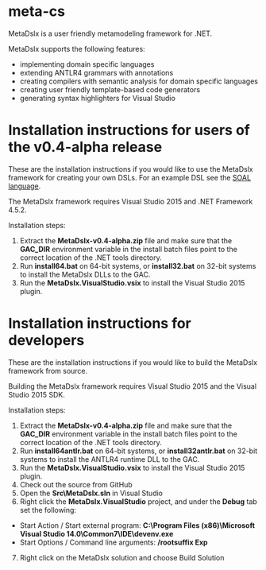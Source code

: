 # meta-cs
MetaDslx is a user friendly metamodeling framework for .NET.

MetaDslx supports the following features:
* implementing domain specific languages
* extending ANTLR4 grammars with annotations
* creating compilers with semantic analysis for domain specific languages
* creating user friendly template-based code generators
* generating syntax highlighters for Visual Studio

# Installation instructions for users of the v0.4-alpha release

These are the installation instructions if you would like to use the MetaDslx framework for creating your own DSLs. For an example DSL see the [SOAL language](https://github.com/balazssimon/soal-cs).

The MetaDslx framework requires Visual Studio 2015 and .NET Framework 4.5.2.

Installation steps:

1. Extract the **MetaDslx-v0.4-alpha.zip** file and make sure that the **GAC_DIR** environment variable in the install batch files point to the correct location of the .NET tools directory.
2. Run **install64.bat** on 64-bit systems, or **install32.bat** on 32-bit systems to install the MetaDslx DLLs to the GAC.
3. Run the **MetaDslx.VisualStudio.vsix** to install the Visual Studio 2015 plugin.

# Installation instructions for developers

These are the installation instructions if you would like to build the MetaDslx framework from source.

Building the MetaDslx framework requires Visual Studio 2015 and the Visual Studio 2015 SDK.

Installation steps:

1. Extract the **MetaDslx-v0.4-alpha.zip** file and make sure that the **GAC_DIR** environment variable in the install batch files point to the correct location of the .NET tools directory.
2. Run **install64antlr.bat** on 64-bit systems, or **install32antlr.bat** on 32-bit systems to install the ANTLR4 runtime DLL to the GAC.
3. Run the **MetaDslx.VisualStudio.vsix** to install the Visual Studio 2015 plugin.
4. Check out the source from GitHub
5. Open the **Src\MetaDslx.sln** in Visual Studio
6. Right click the **MetaDslx.VisualStudio** project, and under the **Debug** tab set the following:
 * Start Action / Start external program: **C:\Program Files (x86)\Microsoft Visual Studio 14.0\Common7\IDE\devenv.exe**
 * Start Options / Command line arguments: **/rootsuffix Exp**
7. Right click on the MetaDslx solution and choose Build Solution
